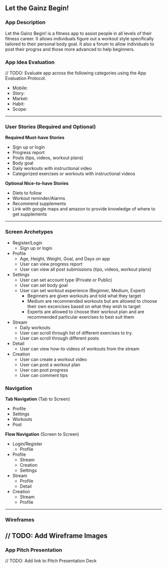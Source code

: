 ## Let the Gainz Begin!
### App Description
Let the Gainz Begin! is a fitness app to assist people in all levels of their fitness career. It allows individuals figure out a workout style specifically tailored to their personal body goal. It also a forum to allow individuals to post their progrss and those more advanced to help beginners.
### App Idea Evaluation
// TODO: Evaluate app across the following categories using the App Evaluation Protocol.
- Mobile:
- Story:
- Market:
- Habit:
- Scope:
---
### User Stories (Required and Optional)
**Required Must-have Stories**

 * Sign up or login
 * Progress report
 * Posts (tips, videos, workout plans)
 * Body goal
 * Daily workouts with instructional video
 * Categorized exercises or workouts with instructional videos

**Optional Nice-to-have Stories**

 * Diets to follow
 * Workout reminder/Alarms
 * Recommend supplements
 * Link with google maps and amazon to provide knowledge of where to get supplements
---
### Screen Archetypes

 * Register/Login
     * Sign up or login
 * Profile
     * Age, Height, Weight, Goal, and Days on app
     * User can view progress report
     * User can view all post submissions (tips, videos, workout plans)
 * Settings
     * User can set account type (Private or Public)
     * User can set body goal
     * User can set workout experience (Beginner, Medium, Expert)
         * Beginners are given workouts and told what they target
         * Medium are recommended workouts but are allowed to choose their own excercises based on what they wish to target
         * Experts are allowed to choose their workout plan and are recommended particular exercises to best suit them 
 * Stream
     * Daily workouts
     * User can scroll through list of different exercises to try.
     * User can scroll through different posts
 * Detail
     * User can view how-to videos of workouts from the stream 
 * Creation
     * User can create a workout video
     * User can post a workout plan
     * User can post progress
     * User can comment tips

### Navigation
**Tab Navigation** (Tab to Screen)

 * Profile
 * Settings
 * Workouts
 * Post

**Flow Navigation** (Screen to Screen)

 * Login/Register 
     * Profile
 * Profile
     * Stream
     * Creation
     * Settings
 * Stream
     * Profile
     * Detail
 * Creation
     * Stream
     * Profile
---
### Wireframes
// TODO: Add Wireframe Images
---
### App Pitch Presentation
// TODO: Add link to Pitch Presentation Deck
